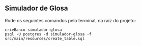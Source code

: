 ## Simulador de Glosa

Rode os seguintes comandos pelo terminal, na raiz do projeto:
```
crieBanco simulador-glosa
psql -U postgres -d simulador-glosa -f src/main/resources/create_table.sql
```
